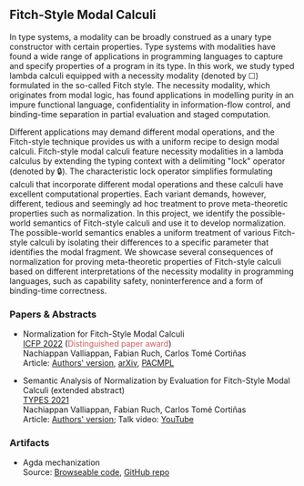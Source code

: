 ## Fitch-Style Modal Calculi

In type systems, a modality can be broadly construed as a unary type constructor with certain properties. Type systems with modalities have found a wide range of applications in programming languages to capture and specify properties of a program in its type. In this work, we study typed lambda calculi equipped with a necessity modality (denoted by ☐) formulated in the so-called Fitch style. The necessity modality, which originates from modal logic, has found applications in modelling purity in an impure functional language, confidentiality in information-flow control, and binding-time separation in partial evaluation and staged computation.

Different applications may demand different modal operations, and the Fitch-style technique provides us with a uniform recipe to design modal calculi. Fitch-style modal calculi feature necessity modalities in a lambda calculus by extending the typing context with a delimiting &quot;lock&quot; operator (denoted by 🔒). The characteristic lock operator simplifies formulating calculi that incorporate different modal operations and these calculi have excellent computational properties. Each variant demands, however, different, tedious and seemingly ad hoc treatment to prove meta-theoretic properties such as normalization. In this project, we identify the possible-world semantics of Fitch-style calculi and use it to develop normalization. The possible-world semantics enables a uniform treatment of various Fitch-style calculi by isolating their differences to a specific parameter that identifies the modal fragment. We showcase several consequences of normalization for proving meta-theoretic properties of Fitch-style calculi based on different interpretations of the necessity modality in programming languages, such as capability safety, noninterference and a form of binding-time correctness.

### Papers & Abstracts

* Normalization for Fitch-Style Modal Calculi  
  [ICFP 2022](https://icfp22.sigplan.org/) (<span style="color:IndianRed">Distinguished paper award</span>)  
  Nachiappan Valliappan, Fabian Ruch, Carlos Tomé Cortiñas  
  Article: [Authors' version](https://nachivpn.me/nfmc.pdf), [arXiv](https://doi.org/10.48550/arXiv.2207.12807), [PACMPL](https://doi.org/10.1145/3547649)  

* Semantic Analysis of Normalization by Evaluation for Fitch-Style Modal Calculi (extended abstract)  
  [TYPES 2021](https://types21.liacs.nl/)  
  Nachiappan Valliappan, Fabian Ruch, Carlos Tomé Cortiñas  
  Article: [Authors' version](https://nachivpn.me/types21.pdf); Talk video: [YouTube](https://www.youtube.com/watch?v=2OJBBWLYTQA)

### Artifacts

* Agda mechanization  
  Source: [Browseable code](html/Everything.html), [GitHub repo](https://github.com/nachivpn/k)
